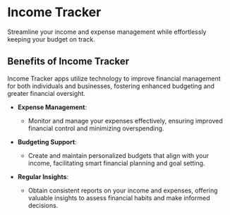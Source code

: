 # Income Tracker

Streamline your income and expense management while effortlessly keeping your budget on track.

## Benefits of Income Tracker

Income Tracker apps utilize technology to improve financial management for both individuals and businesses, fostering enhanced budgeting and greater financial oversight.

- **Expense Management**: 
  - Monitor and manage your expenses effectively, ensuring improved financial control and minimizing overspending.

- **Budgeting Support**: 
  - Create and maintain personalized budgets that align with your income, facilitating smart financial planning and goal setting.

- **Regular Insights**: 
  - Obtain consistent reports on your income and expenses, offering valuable insights to assess financial habits and make informed decisions.
